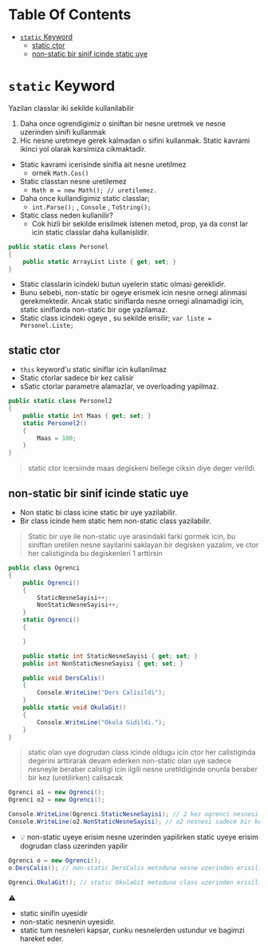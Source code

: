 # Table Of Contents

- [`static` Keyword](#static-keyword)
  - [static ctor](#static-ctor)
  - [non-static bir sinif icinde static uye](#non-static-bir-sinif-icinde-static-uye)

# `static` Keyword

Yazilan classlar iki sekilde kullanilabilir

1. Daha once ogrendigimiz o siniftan bir nesne uretmek ve nesne uzerinden sinifi kullanmak
2. Hic nesne uretmeye gerek kalmadan o sifini kullanmak.
Static kavrami ikinci yol olarak karsimiza cikmaktadir.

- Static kavrami icerisinde sinifia ait nesne uretilmez
  - ornek `Math.Cos()`
- Static classtan nesne uretilemez
  - `Math m = new Math(); // uretilemez.`
- Daha once kullandigimiz static classlar;
  - `int.Parse();` , `Console` , `ToString();`
- Static class neden kullanilir?
  - Cok hizli bir sekilde erisilmek istenen metod, prop, ya da const lar icin static classlar daha kullanislidir.

```C#
public static class Personel
{
    public static ArrayList Liste { get; set; }
}
```

- Static classlarin icindeki butun uyelerin static olmasi gereklidir.
- Bunu sebebi, non-static bir ogeye erismek icin nesne ornegi alinmasi gerekmektedir. Ancak static siniflarda nesne ornegi alinamadigi icin, static siniflarda non-static bir oge yazilamaz.
- Static class icindeki ogeye , su sekilde erisilir;
`var liste = Personel.Liste;`

## static ctor

- `this` keyword'u static siniflar icin kullanilmaz
- Static ctorlar sadece bir kez calisir
- sSatic ctorlar parametre alamazlar, ve overloading yapilmaz.

```C#
public static class Personel2
{
    public static int Maas { get; set; }
    static Personel2()
    {
        Maas = 100;
    }
}
```

> static ctor icersiinde maas degiskeni bellege ciksin diye deger verildi.

## non-static bir sinif icinde static uye

- Non static bi class icine static bir uye yazilabilir.
- Bir class icinde hem static hem non-static class yazilabilir.

> Static bir uye ile non-static uye arasindaki farki gormek icin, bu siniftan uretilen nesne sayilarini saklayan bir degisken yazalim, ve ctor her calistiginda bu degiskenleri 1 arttirsin

```C#
public class Ogrenci
{
    public Ogrenci()
    {
        StaticNesneSayisi++;
        NonStaticNesneSayisi++;
    }
    static Ogrenci()
    {

    }

    public static int StaticNesneSayisi { get; set; }
    public int NonStaticNesneSayisi { get; set; }

    public void DersCalis()
    {
        Console.WriteLine("Ders Calisildi");
    }
    public static void OkulaGit()
    {
        Console.WriteLine("Okula Gidildi.");
    }
}
```

> static olan uye dogrudan class icinde oldugu icin ctor her calistiginda degerini arttirarak devam ederken non-static olan uye sadece nesneyle beraber calistigi icin ilgili nesne uretildiginde onunla beraber bir kez (uretilirken) calisacak

```C#
Ogrenci o1 = new Ogrenci();
Ogrenci o2 = new Ogrenci();

Console.WriteLine(Ogrenci.StaticNesneSayisi); // 2 kez ogrenci nesnesi olusturuldugu icin bu satir 2 yazacak
Console.WriteLine(o2.NonStaticNesneSayisi); // o2 nesnesi sadece bir kez uretildigi icin bu satir 1 yazacak
```

- :bulb: non-static uyeye erisim nesne uzerinden yapilirken static uyeye erisim dogrudan class uzerinden yapilir

```C#
Ogrenci o = new Ogrenci();
o.DersCalis(); // non-static DersCalis metoduna nesne uzerinden erisilir

Ogrenci.OkulaGit(); // static OkulaGit metoduna class uzerinden erisilir
```

:warning:

- static sinifin uyesidir
- non-static nesnenin uyesidir.
- static tum nesneleri kapsar, cunku nesnelerden ustundur ve bagimzi hareket eder.
